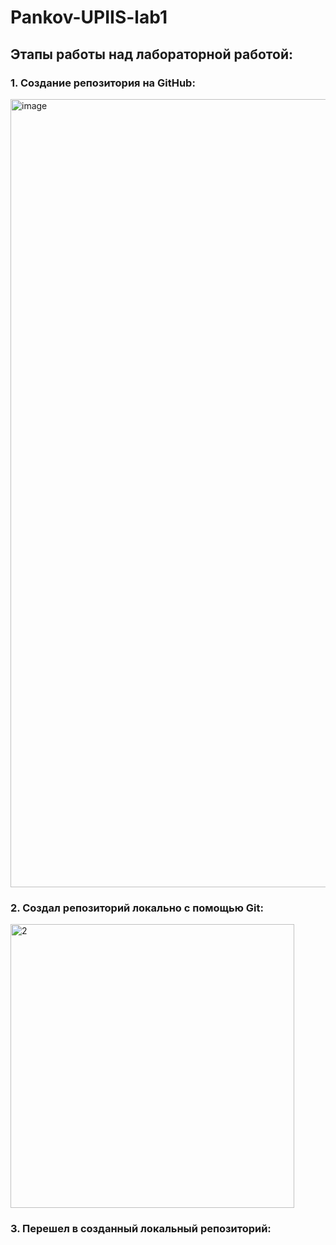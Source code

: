 # Pankov-UPIIS-lab1
## Этапы работы над лабораторной работой:
### 1. Создание репозитория на GitHub:
<img width="1261" alt="image" src="https://github.com/Evgesha8286/Pankov-UPIIS-lab1/assets/71136576/eb7cee0d-eec4-4ffe-a10e-f4cedd5b5ee0">

### 2. Создал репозиторий локально с помощью Git:
<img width="454" alt="2" src="https://github.com/Evgesha8286/Pankov-UPIIS-lab1/assets/71136576/62979a14-767a-4b57-a57e-e43f4c05c68d">

### 3. Перешел в созданный локальный репозиторий:


